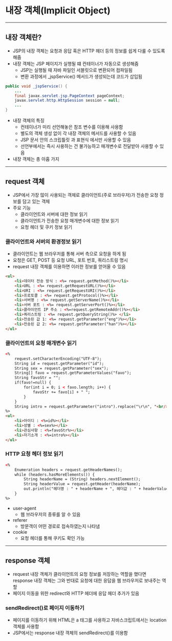 # 내장 객체(Implicit Object)

--------

## 내장 객체란?

- JSP의 내장 객체는 요청과 응답 혹은 HTTP 헤더 등의 정보를 쉽게 다룰 수 있도록 해줌
- 내장 객체는 JSP 페이지가 실행될 떄 컨테이너가 자동으로 생성해줌
  - JSP는 실행될 때 자바 파일인 서블릿으로 변환되어 컴파일됨
  - 변환 과정에서 _jspService() 메서드가 생성되는데 코드가 삽입됨
```java
public void _jspService() {
    ...
    final javax.servlet.jsp.PageContext pageContext;
    javax.servlet.http.HttpSession session = null;
    ...
}
```

- 내장 객체의 특징
  - 컨테이너가 미리 선언해놓은 참조 변수를 이용해 사용함
  - 별도의 객체 생성 없이 각 내장 객체의 메서드를 사용할 수 있음
  - JSP 문서 안의 스크립틀릿 과 표현식 에서만 사용할 수 있음
  - 선언부에서는 즉시 사용하는 건 불가능하고 매개변수로 전달받아 사용할 수 있음
- 내장 객체는 총 아홉 가지

-----

## request 객체

- JSP에서 가장 많이 사용되는 객체로 클라이언트(주로 브라우저)가 전송한 요청 정보를 담고 있는 객체
- 주요 기능
  - 클라이언트와 서버에 대한 정보 읽기
  - 클라이언트가 전송한 요청 매개변수에 대한 정보 읽기
  - 요청 헤더 및 쿠키 정보 읽기

### 클라이언트와 서버의 환경정보 읽기

- 클라이언트는 웹 브라우저를 통해 서버 측으로 요청을 하게 됨
- 요청은 GET, POST 등 요청 URL, 포트 번호, 쿼리스트링 명시
- request 내장 객체를 이용하면 이러한 정보를 얻어올 수 있음

```html
<ul>
    <li>데이터 전송 방식 : <%= request.getMethod()%></li>
    <li>URL : <%= request.getRequestURL()%></li>
    <li>URI : <%= request.getRequestURI()%></li>
    <li>프로토콜 : <%= request.getProtocol()%></li>
    <li>서버명 : <%= request.getServerName()%></li>
    <li>서버 포트 : <%= request.getServerPort()%></li>
    <li>클라이언트 IP 주소 : <%=request.getRemoteAddr()%></li>
    <li>쿼리스트링 : <%= request.getQueryString()%> </li>
    <li>전송된 값 1: <%= request.getParameter("eng")%></li>
    <li>전송된 값 2: <%= request.getParameter("han")%></li>
</ul>
```

### 클라이언트의 요청 매개변수 읽기

```html
<%
    request.setCharacterEncoding("UTF-8");
    String id = request.getParameter("id");
    String sex = request.getParameter("sex");
    String[] favo = request.getParameterValues("favo");
    String favoStr = "";
    if(favo!=null) {
        for(int i = 0; i < favo.length; i++) {
            favoStr += favo[i] + " ";
        }
    }
    String intro = request.getParameter("intro").replace("\r\n", "<br/>");
%>
<ul>
    <li>아이디 : <%=id%></li>
    <li>성별 : <%=sex%></li>
    <li>관심사항 : <%=favoStr%></li>
    <li>자기소개 : <%=intro%></li>
</ul>
```

### HTTP 요청 헤더 정보 읽기

```html
<%
    Enumeration headers = request.getHeaderNames();
    while (headers.hasMoreElements()) {
        String headerName = (String) headers.nextElement();
        String headerValue = request.getHeader(headerName);
        out.println("헤더명 : " + headerName + ", 헤더값 : " + headerValue+ "<br/>");
    }
%>
```

- user-agent
  - 웹 브라우저의 종류를 알 수 있음
- referer
  - 방문객이 어떤 경로로 접속하였는지 나타냄
- cookie
  - 요청 헤더를 통해 쿠키도 확인 가능

-----------

## response 객체

- request 내장 객체가 클라이언트의 요청 정보를 저장하는 역할을 했다면 response 내장 객체는 그와 반대로
요청에 대한 응답을 웹 브라우저로 보내주는 역할
- 페이지 이동을 위한 redirect와 HTTP 헤더에 응답 헤더 추가가 있음

### sendRedirect()로 페이지 이동하기

- 페이지를 이동하기 위해 HTML은 a 태그를 사용하고 자바스크립트에서는 location 객체를 사용함
- JSP에서는 response 내장 객체의 sendRedirect()를 이용함
